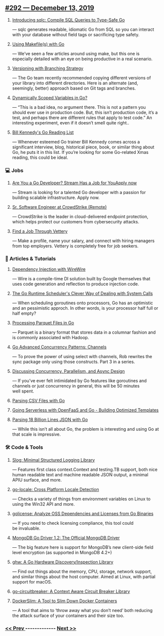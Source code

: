 ## [#292 — Decemeber 13, 2019](https://golangweekly.com/issues/292)

1. [Introducing sqlc: Compile SQL Queries to Type-Safe Go](https://golangweekly.com/link/81287/web)

     — sqlc generates readable, idiomatic Go from SQL so you can interact with your database without field tags or sacrificing type safety.
1. [Using Makefile(s) with Go](https://golangweekly.com/link/81288/web)

     — We’ve seen a few articles around using make, but this one is especially detailed with an eye on being productive in a real scenario.
1. [Versioning with Branching Strategy](https://golangweekly.com/link/81290/web)

     — The Go team recently recommended copying different versions of your library into different directories. Here is an alternate (and, seemingly, better) approach based on Git tags and branches.
1. [Dynamically Scoped Variables in Go?](https://golangweekly.com/link/81291/web)

     — “This is a bad idea, no argument there. This is not a pattern you should ever use in production code. But, this isn’t production code, it’s a test, and perhaps there are different rules that apply to test code.” An interesting experiment, even if it doesn’t smell quite right..
1. [Bill Kennedy's Go Reading List](https://golangweekly.com/link/81292/web)

     — Whenever esteemed Go trainer Bill Kennedy comes across a significant interview, blog, historical piece, book, or similar thing about Go, he puts it in this list. If you’re looking for some Go-related Xmas reading, this could be ideal.
### 💻 Jobs

1. [Are You a Go Developer? Stream Has a Job for YouApply now](https://golangweekly.com/link/81293/web)

     — Stream is looking for a talented Go developer with a passion for building scalable infrastructure. Apply now.
1. [Sr. Software Engineer at CrowdStrike (Remote)](https://golangweekly.com/link/81294/web)

     — CrowdStrike is the leader in cloud-delivered endpoint protection, which helps protect our customers from cybersecurity attacks.
1. [Find a Job Through Vettery](https://golangweekly.com/link/81295/web)

     — Make a profile, name your salary, and connect with hiring managers from top employers. Vettery is completely free for job seekers.
### 📘 Articles & Tutorials

1. [Dependency Injection with WireWire](https://golangweekly.com/link/81296/web)

     — Wire is a compile-time DI solution built by Google themselves that uses code generation and reflection to produce injection code.
1. [The Go Runtime Scheduler's Clever Way of Dealing with System Calls](https://golangweekly.com/link/81299/web)

     — When scheduling goroutines onto processors, Go has an optimistic and an pessimistic approch. In other words, is your processor half full or half empty?
1. [Processing Parquet Files in Go](https://golangweekly.com/link/81300/web)

     — Parquet is a binary format that stores data in a columnar fashion and is commonly associated with Hadoop.
1. [Go Advanced Concurrency Patterns: Channels](https://golangweekly.com/link/81301/web)

     — To prove the power of using select with channels, Rob rewrites the sync package only using those constructs. Part 3 in a series.
1. [Discussing Concurrency, Parallelism, and Async Design](https://golangweekly.com/link/81302/web)

     — If you’ve ever felt intimidated by Go features like goroutines and channels or just concurrency in general, this will be 50 minutes well spent.
1. [Parsing CSV Files with Go](https://golangweekly.com/link/81303/web)

1. [Going Serverless with OpenFaaS and Go - Building Optimized Templates](https://golangweekly.com/link/81304/web)

1. [Parsing 18 Billion Lines JSON with Go](https://golangweekly.com/link/81305/web)

     — While this isn’t all about Go, the problem is interesting and using Go at that scale is impressive.
### 🛠 Code & Tools

1. [Slog: Minimal Structured Logging Library](https://golangweekly.com/link/81306/web)

     — Features first class context.Context and testing.TB support, both nice human readable text and machine readable JSON output, a minimal APIU surface, and more.
1. [go-locale: Cross Platform Locale Detection](https://golangweekly.com/link/81367/web)

     — Checks a variety of things from environment variables on Linux to using the Win32 API and more.
1. [golicense: Analyze OSS Dependencies and Licenses from Go Binaries](https://golangweekly.com/link/81307/web)

     — If you need to check licensing compliance, this tool could be invaluable.
1. [MongoDB Go Driver 1.2: The Official MongoDB Driver](https://golangweekly.com/link/81312/web)

     — The big feature here is support for MongoDB’s new client-side field level encryption (as supported in MongoDB 4.2+)
1. [ghw: A Go Hardware Discovery/Inspection Library](https://golangweekly.com/link/81310/web)

     — Find out things about the memory, CPU, storage, network support, and similar things about the host computer. Aimed at Linux, with partial support for macOS.
1. [go-circuitbreaker: A Context Aware Circuit Breaker Library](https://golangweekly.com/link/81311/web)

1. [DockerSlim: A Tool to Slim Down Docker Containers](https://golangweekly.com/link/81309/web)

     — A tool that aims to ‘throw away what you don’t need’ both reducing the attack surface of your containers and their size too.

### [ << Prev ](golangweekly-291.md) ------------- [ Next >> ](golangweekly-293.md)